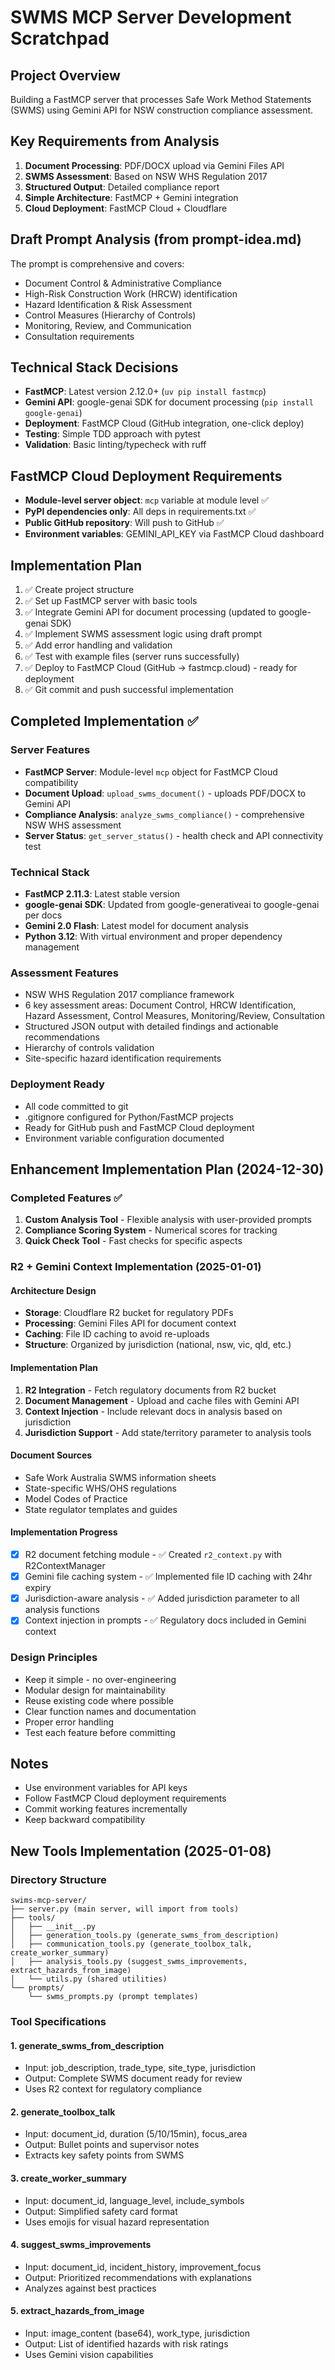# SWMS MCP Server Development Scratchpad

## Project Overview
Building a FastMCP server that processes Safe Work Method Statements (SWMS) using Gemini API for NSW construction compliance assessment.

## Key Requirements from Analysis
1. **Document Processing**: PDF/DOCX upload via Gemini Files API
2. **SWMS Assessment**: Based on NSW WHS Regulation 2017
3. **Structured Output**: Detailed compliance report
4. **Simple Architecture**: FastMCP + Gemini integration
5. **Cloud Deployment**: FastMCP Cloud + Cloudflare

## Draft Prompt Analysis (from prompt-idea.md)
The prompt is comprehensive and covers:
- Document Control & Administrative Compliance
- High-Risk Construction Work (HRCW) identification  
- Hazard Identification & Risk Assessment
- Control Measures (Hierarchy of Controls)
- Monitoring, Review, and Communication
- Consultation requirements

## Technical Stack Decisions
- **FastMCP**: Latest version 2.12.0+ (`uv pip install fastmcp`)
- **Gemini API**: google-genai SDK for document processing (`pip install google-genai`)
- **Deployment**: FastMCP Cloud (GitHub integration, one-click deploy)
- **Testing**: Simple TDD approach with pytest
- **Validation**: Basic linting/typecheck with ruff

## FastMCP Cloud Deployment Requirements
- **Module-level server object**: `mcp` variable at module level ✅
- **PyPI dependencies only**: All deps in requirements.txt ✅  
- **Public GitHub repository**: Will push to GitHub ✅
- **Environment variables**: GEMINI_API_KEY via FastMCP Cloud dashboard

## Implementation Plan
1. ✅ Create project structure
2. ✅ Set up FastMCP server with basic tools
3. ✅ Integrate Gemini API for document processing (updated to google-genai SDK)
4. ✅ Implement SWMS assessment logic using draft prompt
5. ✅ Add error handling and validation
6. ✅ Test with example files (server runs successfully)
7. ✅ Deploy to FastMCP Cloud (GitHub → fastmcp.cloud) - ready for deployment
8. ✅ Git commit and push successful implementation

## Completed Implementation ✅

### Server Features
- **FastMCP Server**: Module-level `mcp` object for FastMCP Cloud compatibility
- **Document Upload**: `upload_swms_document()` - uploads PDF/DOCX to Gemini API
- **Compliance Analysis**: `analyze_swms_compliance()` - comprehensive NSW WHS assessment
- **Server Status**: `get_server_status()` - health check and API connectivity test

### Technical Stack
- **FastMCP 2.11.3**: Latest stable version
- **google-genai SDK**: Updated from google-generativeai to google-genai per docs
- **Gemini 2.0 Flash**: Latest model for document analysis
- **Python 3.12**: With virtual environment and proper dependency management

### Assessment Features
- NSW WHS Regulation 2017 compliance framework
- 6 key assessment areas: Document Control, HRCW Identification, Hazard Assessment, Control Measures, Monitoring/Review, Consultation  
- Structured JSON output with detailed findings and actionable recommendations
- Hierarchy of controls validation
- Site-specific hazard identification requirements

### Deployment Ready
- All code committed to git
- .gitignore configured for Python/FastMCP projects
- Ready for GitHub push and FastMCP Cloud deployment
- Environment variable configuration documented

## Enhancement Implementation Plan (2024-12-30)

### Completed Features ✅
1. **Custom Analysis Tool** - Flexible analysis with user-provided prompts
2. **Compliance Scoring System** - Numerical scores for tracking
3. **Quick Check Tool** - Fast checks for specific aspects

### R2 + Gemini Context Implementation (2025-01-01)

#### Architecture Design
- **Storage**: Cloudflare R2 bucket for regulatory PDFs
- **Processing**: Gemini Files API for document context
- **Caching**: File ID caching to avoid re-uploads
- **Structure**: Organized by jurisdiction (national, nsw, vic, qld, etc.)

#### Implementation Plan
1. **R2 Integration** - Fetch regulatory documents from R2 bucket
2. **Document Management** - Upload and cache files with Gemini API
3. **Context Injection** - Include relevant docs in analysis based on jurisdiction
4. **Jurisdiction Support** - Add state/territory parameter to analysis tools

#### Document Sources
- Safe Work Australia SWMS information sheets
- State-specific WHS/OHS regulations
- Model Codes of Practice
- State regulator templates and guides

#### Implementation Progress
- [x] R2 document fetching module - ✅ Created `r2_context.py` with R2ContextManager
- [x] Gemini file caching system - ✅ Implemented file ID caching with 24hr expiry
- [x] Jurisdiction-aware analysis - ✅ Added jurisdiction parameter to all analysis functions
- [x] Context injection in prompts - ✅ Regulatory docs included in Gemini context

### Design Principles
- Keep it simple - no over-engineering
- Modular design for maintainability
- Reuse existing code where possible
- Clear function names and documentation
- Proper error handling
- Test each feature before committing

## Notes
- Use environment variables for API keys
- Follow FastMCP Cloud deployment requirements
- Commit working features incrementally
- Keep backward compatibility

## New Tools Implementation (2025-01-08)

### Directory Structure
```
swims-mcp-server/
├── server.py (main server, will import from tools)
├── tools/
│   ├── __init__.py
│   ├── generation_tools.py (generate_swms_from_description)
│   ├── communication_tools.py (generate_toolbox_talk, create_worker_summary)
│   ├── analysis_tools.py (suggest_swms_improvements, extract_hazards_from_image)
│   └── utils.py (shared utilities)
└── prompts/
    └── swms_prompts.py (prompt templates)
```

### Tool Specifications

#### 1. generate_swms_from_description
- Input: job_description, trade_type, site_type, jurisdiction
- Output: Complete SWMS document ready for review
- Uses R2 context for regulatory compliance

#### 2. generate_toolbox_talk
- Input: document_id, duration (5/10/15min), focus_area
- Output: Bullet points and supervisor notes
- Extracts key safety points from SWMS

#### 3. create_worker_summary
- Input: document_id, language_level, include_symbols
- Output: Simplified safety card format
- Uses emojis for visual hazard representation

#### 4. suggest_swms_improvements
- Input: document_id, incident_history, improvement_focus
- Output: Prioritized recommendations with explanations
- Analyzes against best practices

#### 5. extract_hazards_from_image
- Input: image_content (base64), work_type, jurisdiction
- Output: List of identified hazards with risk ratings
- Uses Gemini vision capabilities